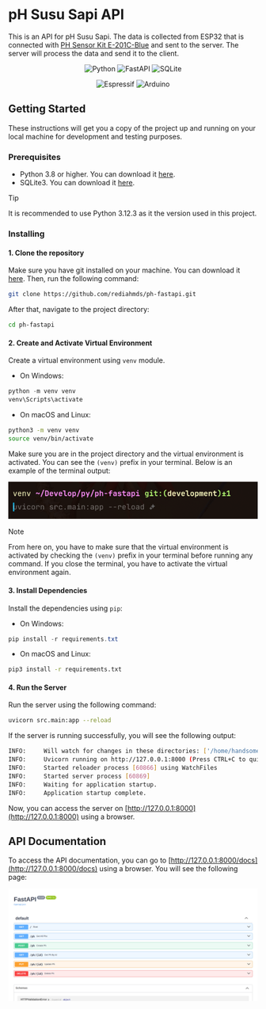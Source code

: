 # pH Susu Sapi API

This is an API for pH Susu Sapi. The data is collected from ESP32 that is connected with [PH Sensor Kit E-201C-Blue](https://digiwarestore.com/id/sensor-other/ph-sensor-kit-e-201c-blue.html) and sent to the server. The server will process the data and send it to the client.

<div align="center">

![Python](https://img.shields.io/badge/python-3670A0?style=for-the-badge&logo=python&logoColor=ffdd54)
![FastAPI](https://img.shields.io/badge/FastAPI-005571?style=for-the-badge&logo=fastapi)
![SQLite](https://img.shields.io/badge/sqlite-%2307405e.svg?style=for-the-badge&logo=sqlite&logoColor=white)

![Espressif](https://img.shields.io/badge/espressif-E7352C.svg?style=for-the-badge&logo=espressif&logoColor=white)
![Arduino](https://img.shields.io/badge/-Arduino-00979D?style=for-the-badge&logo=Arduino&logoColor=white)

</div>

## Getting Started

These instructions will get you a copy of the project up and running on your local machine for development and testing purposes.

### Prerequisites

- Python 3.8 or higher. You can download it [here](https://www.python.org/downloads/).
- SQLite3. You can download it [here](https://sqlitebrowser.org/dl/).

> [!TIP]
> It is recommended to use Python 3.12.3 as it the version used in this project.

### Installing

#### 1. Clone the repository

Make sure you have git installed on your machine. You can download it [here](https://git-scm.com/downloads). Then, run the following command:

```bash
git clone https://github.com/rediahmds/ph-fastapi.git
```

After that, navigate to the project directory:

```bash
cd ph-fastapi
```

#### 2. Create and Activate Virtual Environment

Create a virtual environment using `venv` module.

- On Windows:

```powershell
python -m venv venv
venv\Scripts\activate
```

- On macOS and Linux:

```bash
python3 -m venv venv
source venv/bin/activate
```

Make sure you are in the project directory and the virtual environment is activated. You can see the `(venv)` prefix in your terminal. Below is an example of the terminal output:

![Virtual Environment successfully activated](/docs/assets/venv-success.png)

> [!NOTE]
> From here on, you have to make sure that the virtual environment is activated by checking the `(venv)` prefix in your terminal before running any command. If you close the terminal, you have to activate the virtual environment again.

#### 3. Install Dependencies

Install the dependencies using `pip`:

- On Windows:

```powershell
pip install -r requirements.txt
```

- On macOS and Linux:

```bash
pip3 install -r requirements.txt
```

#### 4. Run the Server

Run the server using the following command:

```bash
uvicorn src.main:app --reload
```

If the server is running successfully, you will see the following output:

```bash
INFO:     Will watch for changes in these directories: ['/home/handsomeguy/Develop/py/ph-fastapi']
INFO:     Uvicorn running on http://127.0.0.1:8000 (Press CTRL+C to quit)
INFO:     Started reloader process [60866] using WatchFiles
INFO:     Started server process [60869]
INFO:     Waiting for application startup.
INFO:     Application startup complete.
```

Now, you can access the server on [http://127.0.0.1:8000](http://127.0.0.1:8000) using a browser.

## API Documentation

To access the API documentation, you can go to [http://127.0.0.1:8000/docs](http://127.0.0.1:8000/docs) using a browser. You will see the following page:

![API Documentation](/docs/assets/api-docs.png)
